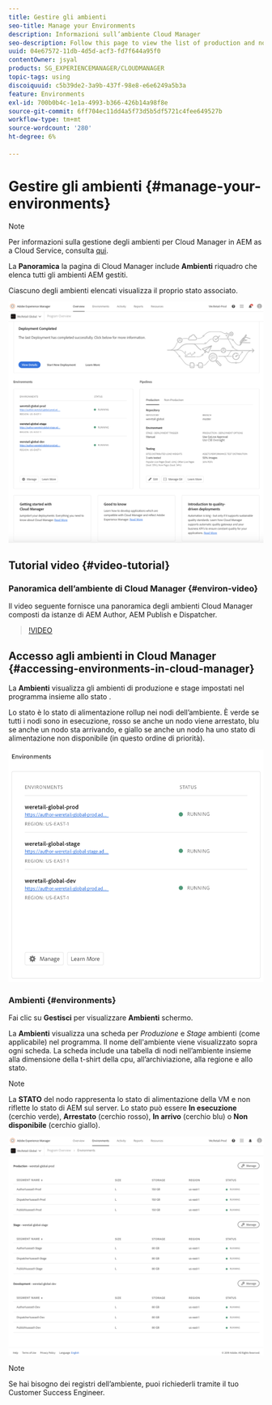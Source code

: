 ```yaml
---
title: Gestire gli ambienti
seo-title: Manage your Environments
description: Informazioni sull’ambiente Cloud Manager
seo-description: Follow this page to view the list of production and non-production environments that are used for setting up and running the CI/CD pipeline in Cloud Manager.
uuid: 04e67572-11db-4d5d-acf3-fd7f644a95f0
contentOwner: jsyal
products: SG_EXPERIENCEMANAGER/CLOUDMANAGER
topic-tags: using
discoiquuid: c5b39de2-3a9b-437f-98e8-e6e6249a5b3a
feature: Environments
exl-id: 700b0b4c-1e1a-4993-b366-426b14a98f8e
source-git-commit: 6ff704ec11dd4a5f73d5b5df5721c4fee649527b
workflow-type: tm+mt
source-wordcount: '280'
ht-degree: 6%

---
```


# Gestire gli ambienti {#manage-your-environments}

>[!NOTE]
>Per informazioni sulla gestione degli ambienti per Cloud Manager in AEM as a Cloud Service, consulta [qui](https://experienceleague.adobe.com/docs/experience-manager-cloud-service/implementing/using-cloud-manager/manage-environments.html?lang=it#using-cloud-manager).

La **Panoramica** la pagina di Cloud Manager include **Ambienti** riquadro che elenca tutti gli ambienti AEM gestiti.

Ciascuno degli ambienti elencati visualizza il proprio stato associato.

![](assets/Manage-Environ-Overview.png)

## Tutorial video {#video-tutorial}

### Panoramica dell’ambiente di Cloud Manager {#environ-video}

Il video seguente fornisce una panoramica degli ambienti Cloud Manager composti da istanze di AEM Author, AEM Publish e Dispatcher.

>[!VIDEO](https://video.tv.adobe.com/v/26318/)

## Accesso agli ambienti in Cloud Manager {#accessing-environments-in-cloud-manager}

La **Ambienti** visualizza gli ambienti di produzione e stage impostati nel programma insieme allo stato .

Lo stato è lo stato di alimentazione rollup nei nodi dell’ambiente. È verde se tutti i nodi sono in esecuzione, rosso se anche un nodo viene arrestato, blu se anche un nodo sta arrivando, e giallo se anche un nodo ha uno stato di alimentazione non disponibile (in questo ordine di priorità).

![](assets/Environments-card-new.png)

### Ambienti {#environments}

Fai clic su **Gestisci** per visualizzare **Ambienti** schermo.

La **Ambienti** visualizza una scheda per *Produzione* e *Stage* ambienti (come applicabile) nel programma. Il nome dell&#39;ambiente viene visualizzato sopra ogni scheda. La scheda include una tabella di nodi nell’ambiente insieme alla dimensione della t-shirt della cpu, all’archiviazione, alla regione e allo stato.

>[!NOTE]
>
>La **STATO** del nodo rappresenta lo stato di alimentazione della VM e non riflette lo stato di AEM sul server. Lo stato può essere **In esecuzione** (cerchio verde), **Arrestato** (cerchio rosso), **In arrivo** (cerchio blu) o **Non disponibile** (cerchio giallo).

![](assets/Environments-tab.png)

>[!NOTE]
>
>Se hai bisogno dei registri dell’ambiente, puoi richiederli tramite il tuo Customer Success Engineer.
